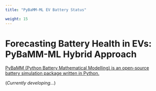 ```yaml
---
title: "PyBaMM-ML EV Battery Status"

weight: 15
---
```

# Forecasting Battery Health in EVs: PyBaMM-ML Hybrid Approach

[PyBaMM (Python Battery Mathematical Modelling) is an open-source battery simulation package written in Python.](https://pybamm.org/)

(*Currently developing...*)